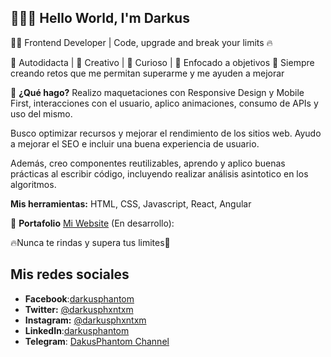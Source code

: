 ## 👋👨‍💻 Hello World, I'm Darkus

👨‍💻 Frontend Developer | Code, upgrade and break your limits 🔥

🚀 Autodidacta | 🌈 Creativo | 🔎 Curioso | 🎯 Enfocado a objetivos
🙌 Siempre creando retos que me permitan superarme y me ayuden a mejorar

🤔 **¿Qué hago?**
Realizo maquetaciones con Responsive Design y Mobile First, interacciones con el usuario, aplico animaciones, consumo de APIs y uso del mismo.

Busco optimizar recursos y mejorar el rendimiento de los sitios web. Ayudo a mejorar el SEO e incluir una buena experiencia de usuario.

Además, creo componentes reutilizables, aprendo y aplico buenas prácticas al escribir código, incluyendo realizar análisis asintotico en los algoritmos.

**Mis herramientas:**
HTML, CSS, Javascript, React, Angular

💼 **Portafolio**
[Mi Website](https://darkusphantom.github.io/darkusphantom-website/index.html) (En desarrollo):

🔥Nunca te rindas y supera tus limites🌟

## Mis redes sociales
- **Facebook**:[darkusphantom](https://facebook.com/darkusphantom/)
- **Twitter:** [@darkusphxntxm](https://twitter.com/darkusphxntxm)
- **Instagram:** [@darkusphxntxm](https://www.instagram.com/darkusphxntxm/)
- **LinkedIn**:[darkusphantom](https://www.linkedin.com/in/darkusphantom/)
- **Telegram**: [DakusPhantom Channel](https://t.me/darkusphxntxm)
